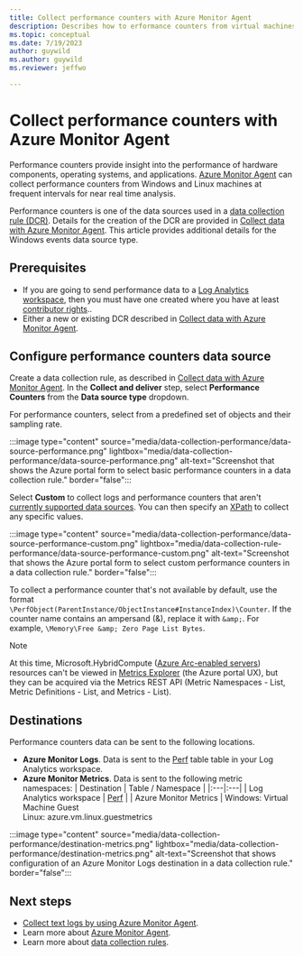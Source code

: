 ```yaml
---
title: Collect performance counters with Azure Monitor Agent
description: Describes how to erformance counters from virtual machines, Virtual Machine Scale Sets, and Arc-enabled on-premises servers using Azure Monitor Agent.
ms.topic: conceptual
ms.date: 7/19/2023
author: guywild
ms.author: guywild
ms.reviewer: jeffwo

---
```


# Collect performance counters with Azure Monitor Agent
Performance counters provide insight into the performance of hardware components, operating systems, and applications. [Azure Monitor Agent](azure-monitor-agent-overview.md) can collect performance counters from Windows and Linux machines at frequent intervals for near real time analysis.

Performance counters is one of the data sources used in a [data collection rule (DCR)](../essentials/data-collection-rule-create-edit.md). Details for the creation of the DCR are provided in [Collect data with Azure Monitor Agent](./azure-monitor-agent-data-collection.md). This article provides additional details for the Windows events data source type.

## Prerequisites

- If you are going to send performance data to a [Log Analytics workspace](../logs/log-analytics-workspace-overview.md), then you must have one created where you have at least [contributor rights](../logs/manage-access.md#azure-rbac)..
- Either a new or existing DCR described in [Collect data with Azure Monitor Agent](./azure-monitor-agent-data-collection.md).

## Configure performance counters data source 

Create a data collection rule, as described in [Collect data with Azure Monitor Agent](./azure-monitor-agent-data-collection.md). In the **Collect and deliver** step, select **Performance Counters** from the **Data source type** dropdown. 

For performance counters, select from a predefined set of objects and their sampling rate. 
    
:::image type="content" source="media/data-collection-performance/data-source-performance.png" lightbox="media/data-collection-performance/data-source-performance.png" alt-text="Screenshot that shows the Azure portal form to select basic performance counters in a data collection rule." border="false":::

Select **Custom** to collect logs and performance counters that aren't [currently supported data sources](azure-monitor-agent-overview.md#data-sources-and-destinations). You can then specify an [XPath](https://www.w3schools.com/xml/xpath_syntax.asp) to collect any specific values.

:::image type="content" source="media/data-collection-performance/data-source-performance-custom.png" lightbox="media/data-collection-rule-performance/data-source-performance-custom.png" alt-text="Screenshot that shows the Azure portal form to select custom performance counters in a data collection rule." border="false":::

To collect a performance counter that's not available by default, use the format `\PerfObject(ParentInstance/ObjectInstance#InstanceIndex)\Counter`. If the counter name contains an ampersand (&), replace it with `&amp;`. For example, `\Memory\Free &amp; Zero Page List Bytes`.
   
   
> [!NOTE] 
> At this time, Microsoft.HybridCompute ([Azure Arc-enabled servers](../../azure-arc/servers/overview.md)) resources can't be viewed in [Metrics Explorer](../essentials/metrics-getting-started.md) (the Azure portal UX), but they can be acquired via the Metrics REST API (Metric Namespaces - List, Metric Definitions - List, and Metrics - List).

## Destinations

Performance counters data can be sent to the following locations.

- **Azure Monitor Logs**. Data is sent to the [Perf](/azure/azure-monitor/reference/tables/perf) table table in your Log Analytics workspace.
- **Azure Monitor Metrics**. Data is sent to the following metric namespaces:
    | Destination | Table / Namespace |
    |:---|:---|
    | Log Analytics workspace | [Perf](/azure/azure-monitor/reference/tables/perf) |
    | Azure Monitor Metrics | Windows: Virtual Machine Guest<br>Linux: azure.vm.linux.guestmetrics
    

:::image type="content" source="media/data-collection-performance/destination-metrics.png" lightbox="media/data-collection-performance/destination-metrics.png" alt-text="Screenshot that shows configuration of an Azure Monitor Logs destination in a data collection rule." border="false":::

## Next steps

- [Collect text logs by using Azure Monitor Agent](data-collection-text-log.md).
- Learn more about [Azure Monitor Agent](azure-monitor-agent-overview.md).
- Learn more about [data collection rules](../essentials/data-collection-rule-overview.md).

